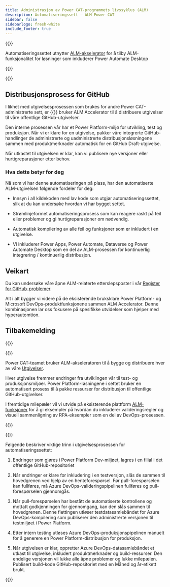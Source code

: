 ```yaml
---
title: Administrasjon av Power CAT-programmets livssyklus (ALM)
description: Automatiseringssett – ALM Power CAT
sidebar: false
sidebarlogo: fresh-white
include_footer: true
---
```

{{<slideStyles>}}

<div class="optional">

Automatiseringssettet utnytter [ALM-akselerator](https://aka.ms/aa4pp) for å tilby ALM-funksjonalitet for løsninger som inkluderer Power Automate Desktop

</div>

{{<presentation slides="1,2">}}


<div class="optional">

{{<presentationStyles>}}

## Distribusjonsprosess for GitHub

I likhet med utgivelsesprosessen som brukes for andre Power CAT-administrerte sett, er {{<product-name>}} bruker ALM Accelerator til å distribuere utgivelser til våre offentlige GitHub-utgivelser.

Den interne prosessen vår har et Power Platform-miljø for utvikling, test og produksjon. Når vi er klare for en utgivelse, pakker våre integrerte GitHub-handlinger de administrerte og uadministrerte distribusjonsløsningene sammen med produktmerknader automatisk for en GitHub Draft-utgivelse.

Når utkastet til utgivelsen er klar, kan vi publisere nye versjoner eller hurtigreparasjoner etter behov.

### Hva dette betyr for deg

Nå som vi har denne automatiseringen på plass, har den automatiserte ALM-utgivelsen følgende fordeler for deg:

- Innsyn i all kildekoden med lav kode som utgjør automatiseringssettet, slik at du kan undersøke hvordan vi har bygget settet.

- Strømlinjeformet automatiseringsprosess som kan reagere raskt på feil eller problemer og gi hurtigreparasjoner om nødvendig.

- Automatisk kompilering av alle feil og funksjoner som er inkludert i en utgivelse.

- Vi inkluderer Power Apps, Power Automate, Dataverse og Power Automate Desktop som en del av ALM-prosessen for kontinuerlig integrering / kontinuerlig distribusjon.

## Veikart

Du kan undersøke våre åpne ALM-relaterte etterslepsposter i vår [Register for GitHub-problemer](https://github.com/microsoft/powercat-automation-kit/issues?q=is%3Aissue+is%3Aopen+label%3Aalm)

Alt i alt bygger vi videre på de eksisterende bruksklare Power Platform- og Microsoft DevOps-produktfunksjonene sammen ALM Accelerator. Denne kombinasjonen lar oss fokusere på spesifikke utvidelser som hjelper med hyperautomtion.

## Tilbakemelding

{{<questions name="/features/alm/powercat.json" completed="Thank you for providing feedback" showNavigationButtons=false >}}

</div>

{{<slide  id="slide1" audio="features/alm/powercat/overview.mp3" description="Power CAT ALM Overview" localImage="/images/illustrations/alm-roadmap-2022-11.svg" >}}

Power CAT-teamet bruker ALM-akseleratoren til å bygge og distribuere hver av våre [Utgivelser](https://github.com/microsoft/powercat-automation-kit/releases).

Hver utgivelse fremmer endringer fra utviklingen vår til test- og produksjonsmiljøer. Power Platform-løsningene i settet bruker en automatisert prosess til å pakke ressurser for distribusjon til offentlige GitHub-utgivelser.

I fremtidige milepæler vil vi utvide på eksisterende plattform [ALM-funksjoner](/nb/features/alm) for å gi eksempler på hvordan du inkluderer valideringsregler og visuell sammenligning av RPA-eksempler som en del av DevOps-prosessen.  

{{</slide>}}

{{<slide  id="slide2" audio="features/alm/powercat/release-process.mp3" description="Power CAT Automation Kit Release Checker" localImage="/images/illustrations/alm-powercat-process.svg" >}}

Følgende beskriver viktige trinn i utgivelsesprosessen for automatiseringssettet:

1. Endringer som gjøres i Power Platform Dev-miljøet, lagres i en filial i det offentlige GitHub-repositoriet

2. Når endringer er klare for inkludering i en testversjon, slås de sammen til hovedgrenen ved hjelp av en henteforespørsel. Før pull-forespørselen kan fullføres, må Azure DevOps-valideringspipelinen fullføres og pull-forespørselen gjennomgås.

3. Når pull-forespørselen har bestått de automatiserte kontrollene og mottatt godkjenningen for gjennomgang, kan den slås sammen til hovedgrenen. Denne flettingen utløser testdatasamlebåndet for Azure DevOps-kompilering som publiserer den administrerte versjonen til testmiljøet i Power Platform.

4. Etter intern testing utløses Azure DevOps-produksjonspipelinen manuelt for å generere en Power Platform-distribusjon for produksjon.

5. Når utgivelsen er klar, oppretter Azure DevOps-datasamlebåndet et utkast til utgivelse, inkludert produktmerknader og build-ressurser. Den endelige versjonen vil lukke alle åpne problemer og lukke milepælen. Publisert build-kode GitHub-repositoriet med en Måned og år-etikett brukt.

{{</slide>}}
